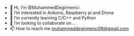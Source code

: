 - 👋 Hi, I’m @MuhammedDegirmenci
- 👀 I’m interested in Arduino, Raspberry pi and Drone 
- 🌱 I’m currently learning C/C++ and Python 
- 💞️ I’m looking to collaborate on ...
- 📫 How to reach me  muhammeddegirmenci06@gmail.com

<!---
MuhammedDegirmenci/MuhammedDegirmenci is a ✨ special ✨ repository because its `README.md` (this file) appears on your GitHub profile.
You can click the Preview link to take a look at your changes.
--->
